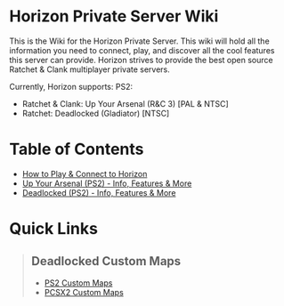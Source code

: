 # Horizon Private Server Wiki

This is the Wiki for the Horizon Private Server. This wiki will hold all the information you need to connect, play, and discover all the cool features this server can provide. Horizon strives to provide the best open source Ratchet & Clank multiplayer private servers.

Currently, Horizon supports:
PS2:

- Ratchet & Clank: Up Your Arsenal (R&C 3) [PAL & NTSC]
- Ratchet: Deadlocked (Gladiator) [NTSC]

# Table of Contents

- [How to Play & Connect to Horizon](/getting-online/README.md)
- [Up Your Arsenal (PS2) - Info, Features & More](/up-your-arsenal/README.md)
- [Deadlocked (PS2) - Info, Features & More](/deadlocked/README.md)

# Quick Links

> ## Deadlocked Custom Maps
> * [PS2 Custom Maps](https://rac-horizon.com/downloads/dl_custom_maps_ps2.zip)
> * [PCSX2 Custom Maps](https://rac-horizon.com/downloads/dl_custom_maps_pcsx2.zip)

